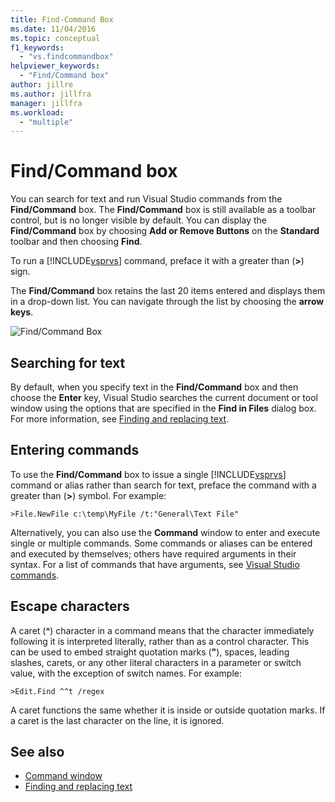```yaml
---
title: Find-Command Box
ms.date: 11/04/2016
ms.topic: conceptual
f1_keywords:
  - "vs.findcommandbox"
helpviewer_keywords:
  - "Find/Command box"
author: jillre
ms.author: jillfra
manager: jillfra
ms.workload:
  - "multiple"
---
```

# Find/Command box

You can search for text and run Visual Studio commands from the **Find/Command** box. The **Find/Command** box is still available as a toolbar control, but is no longer visible by default. You can display the **Find/Command** box by choosing **Add or Remove Buttons** on the **Standard** toolbar and then choosing **Find**.

To run a [!INCLUDE[vsprvs](../code-quality/includes/vsprvs_md.md)] command, preface it with a greater than (**>**) sign.

The **Find/Command** box retains the last 20 items entered and displays them in a drop-down list. You can navigate through the list by choosing the **arrow keys**.

![Find&#47;Command Box](../ide/media/findcommandbox.png)

## Searching for text

By default, when you specify text in the **Find/Command** box and then choose the **Enter** key, Visual Studio searches the current document or tool window using the options that are specified in the **Find in Files** dialog box. For more information, see [Finding and replacing text](../ide/finding-and-replacing-text.md).

## Entering commands

To use the **Find/Command** box to issue a single [!INCLUDE[vsprvs](../code-quality/includes/vsprvs_md.md)] command or alias rather than search for text, preface the command with a greater than (**>**) symbol. For example:

```
>File.NewFile c:\temp\MyFile /t:"General\Text File"
```

Alternatively, you can also use the **Command** window to enter and execute single or multiple commands. Some commands or aliases can be entered and executed by themselves; others have required arguments in their syntax. For a list of commands that have arguments, see [Visual Studio commands](../ide/reference/visual-studio-commands.md).

## Escape characters

A caret (**^**) character in a command means that the character immediately following it is interpreted literally, rather than as a control character. This can be used to embed straight quotation marks (**"**), spaces, leading slashes, carets, or any other literal characters in a parameter or switch value, with the exception of switch names. For example:

```
>Edit.Find ^^t /regex
```

A caret functions the same whether it is inside or outside quotation marks. If a caret is the last character on the line, it is ignored.

## See also

- [Command window](../ide/reference/command-window.md)
- [Finding and replacing text](../ide/finding-and-replacing-text.md)
